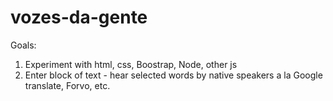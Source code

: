 ﻿# vozes-da-gente

Goals: 
1. Experiment with html, css, Boostrap, Node, other js
2. Enter block of text - hear selected words by native speakers a la Google translate, Forvo, etc.
